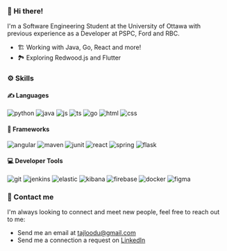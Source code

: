 ### :wave: Hi there!

I'm a Software Engineering Student at the University of Ottawa with previous experience as a Developer at PSPC, Ford and RBC.
* 🏗️ Working with Java, Go, React and more!
* 🏞️ Exploring Redwood.js and Flutter

### ⚙️ Skills
#### ✍️ Languages
![python](https://img.shields.io/badge/Python-FFD43B?style=for-the-badge&logo=python&logoColor=blue) ![java](https://img.shields.io/badge/OpenJDK-ED8B00?style=for-the-badge&logo=openjdk&logoColor=white) ![js](https://img.shields.io/badge/JavaScript-323330?style=for-the-badge&logo=javascript&logoColor=F7DF1E) ![ts](https://img.shields.io/badge/TypeScript-007ACC?style=for-the-badge&logo=typescript&logoColor=white) ![go](https://img.shields.io/badge/Go-00ADD8?style=for-the-badge&logo=go&logoColor=white) ![html](https://img.shields.io/badge/HTML5-E34F26?style=for-the-badge&logo=html5&logoColor=white) ![css](https://img.shields.io/badge/CSS3-1572B6?style=for-the-badge&logo=css3&logoColor=white)

#### 🚧 Frameworks
![angular](https://img.shields.io/badge/Angular-DD0031?style=for-the-badge&logo=angular&logoColor=white) ![maven](https://img.shields.io/badge/apache_maven-C71A36?style=for-the-badge&logo=apachemaven&logoColor=white) ![junit](https://img.shields.io/badge/Junit5-25A162?style=for-the-badge&logo=junit5&logoColor=white) ![react](https://img.shields.io/badge/React-20232A?style=for-the-badge&logo=react&logoColor=61DAFB) ![spring](https://img.shields.io/badge/Spring-6DB33F?style=for-the-badge&logo=spring&logoColor=white) ![flask](https://img.shields.io/badge/Flask-000000?style=for-the-badge&logo=flask&logoColor=white)

#### 💻 Developer Tools
![git](https://img.shields.io/badge/GIT-E44C30?style=for-the-badge&logo=git&logoColor=white) ![jenkins](https://img.shields.io/badge/Jenkins-D24939?style=for-the-badge&logo=Jenkins&logoColor=white) ![elastic](https://img.shields.io/badge/Elastic_Search-005571?style=for-the-badge&logo=elasticsearch&logoColor=white) ![kibana](https://img.shields.io/badge/Kibana-005571?style=for-the-badge&logo=Kibana&logoColor=white) ![firebase](https://img.shields.io/badge/firebase-ffca28?style=for-the-badge&logo=firebase&logoColor=black) ![docker](https://img.shields.io/badge/Docker-2CA5E0?style=for-the-badge&logo=docker&logoColor=white) ![figma](https://img.shields.io/badge/Figma-F24E1E?style=for-the-badge&logo=figma&logoColor=white)

### :email: Contact me
I'm always looking to connect and meet new people, feel free to reach out to me:
* Send me an email at tajloodu@gmail.com
* Send me a connection a request on [LinkedIn](https://www.linkedin.com/in/tajloodu/)
